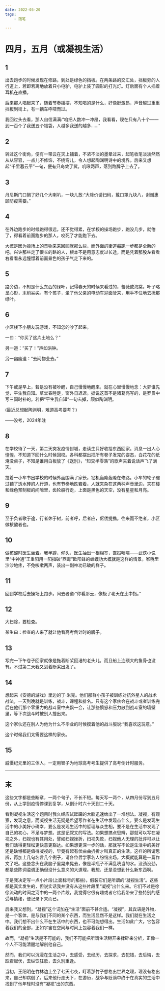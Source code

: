 ```yaml
---
date: 2022-05-20
tags:
	- 随笔

---
```


# 四月，五月（或凝视生活）

## 1

出去跑步的时候发现在修路，到处是绿色的挡板。在两条路的交汇处，挡板旁的人行道上，若即若离地放着只小电驴，电驴上装了圆形的打光灯。灯后面有个人插着耳机在直播。

后来那人唱起来了，随着节奏摇摆，不知唱的是什么，好像挺激昂，声音越过重重挡板到街上，有一辆车呼啸而过。

我回过头去看，那人自信满满:“咱把人数冲一冲昂，我看看，现在只有八十个——到一百个了我送五个福袋，人越多我送的越多……”

## 2

转过这个街角，便有一带云在天上铺着，不浓不淡的墨晕过来，起笔收笔淡淡然然从从容容，一点儿不修饰，不绕弯儿，令人想起陶渊明诗中的境界。后来又想起“千里暮云平”一句，便有只鸟敛了翼，叽啾两声，落到路牌子上去了。

## 3

丹尼斯门口搁了好几个大喇叭，一块儿放:“大降价请扫码，戴口罩九块八，谢谢惠顾防疫需要。”

## 4

在外边跑步的时候跑得很远，还不觉得累，在学校的操场跑步，跑没几步，就倦了，得看着前面跑步的那人，咬死了才能跑下去。

大概是因为操场上的景物来来回回就那么些，而外面的街道每跑一步都是全新的吧。兴许那些走了很长的路的人，根本不是用意志度过长途，而是凭着那股左看看右看看永远憧憬着前面景色的孩子气走下来的。

## 5

路旁边，不知是什么东西的绿叶，记得春天的时候来看过的，蔷薇或海棠，叶子略呈心形，末梢尖尖。有个孩子，坐了他父亲的电动车迎面驶来，用手不住地去抚那绿叶。

## 6 

小区楼下小朋友玩游戏，不知怎的吵了起来。

一曰：“你买了这片土地么？”

另一道：“买了！”声如洪钟。

另一幽幽道：“去问物业去。”

## 7

下午或是早上，若是没有被吵醒，自己慢慢地醒来，就在心里慢慢地念：大梦谁先觉，平生我自知。草堂春睡足，窗外日迟迟。据说这首不是诸葛亮写的，是罗贯中写三国时补的。若把“平生我自知”一句去掉，颇似陶渊明。

(最近总想起陶渊明，难道高考要考？)

——没考，2024年注

## 8

在学校待了一天，第二天突发疫情封城，走读生只好收拾东西回家。消息一出人心惶惶，不知道下回什么时候回校。各科都摆出把所有卷子发完的姿态，白花花的纸淹没桌子，不知是谁用白板放了《送别》，“知交半零落”的歌声夹着说话声飞了满天。

拉着一小车书出学校的时候外面围满了家长，钻机轰隆轰隆在修路。小车的轮子碾过铺了透水砖的人行道，也有节奏地跌宕着，人就夹杂在这两种声音里边，夹在楼和绿色预制板的间隙里，齿轮般行走，上面是黑色的天空，没有星星和月亮。

## 9

至于负者歌于途，行者休于树，前者呼，后者应，伛偻提携，往来而不绝者，小区做核酸者也。

## 10

做核酸时医生坐着。我半蹲，仰头，医生抽出一根棉签，直捣咽喉——武侠小说里“中神通”王重阳用一阳指破”西毒”欧阳锋的蛤蟆功大概就是这样的情景。喉咙里沙沙地疼，不免咳嗽两声，装出一副神功已破的样子。

## 11

回到学校后去操场上跑步。同去者道:“你看那云，像极了老天在比中指。”

## 12

大扫除，要检查。

某生曰：检查的人来了就让他看高考倒计时的牌子。

## 13
写完一下午卷子回家就像是拖着断桨回港的老头儿，而且船上连硕大的鱼骨也没有。不过第二天我又划着断桨出发了。

## 14
想起来《安德的游戏》里边的丁·米克。他们那群小孩子被训练对抗外星人的战术战法，一天到晚就是训练，战斗，课程和排名。只有这个家伙会在战斗或者训练完后在他们那个零重力的战斗室中央飘一会，让那些愤怒和压力散到战斗室的墙壁里，等下次战斗时被别人撞出来。

这个家伙还在别人为他为什么不毕业的时候摸着他的战斗服说:“我喜欢这玩意。”

这个时候我们太需要这样的家伙。

## 15
威慑纪元里的三体人，一定用智子为地球高考考生提供了高考倒计时服务。

---

## 末

这些文字都是些断章，一两个句子，不长不短。每天写一两个，从四月份写到五月份，从上学到疫情停课到复学，从倒计时六十天到二十天。

看到凝视生活这个题目时我久经应试蹂躏的大脑迅速给出了一堆想法。凝视，有观察，发现之意，而凝视生活无疑是希望写作者在生活中发现点什么，要么是发现生活中的小美好小确幸，要么是发现生活中的哲理与众生相，要不是在生活中发现了自己的初心，不足与梦想。这是记叙文的写法。如果想搞点思辨，那就可以写在凝视之外，扫视也有其用处，譬如扫视挫折，扫视失败，扫视他人无理的批评可以让我们活得更轻松更快意更豁达。如果想更深一步的话，那就写不论是生活中的美好还是缺憾都是值得凝视的，毕竟有起有伏曲曲折折才叫真正的生活。这样的所谓思辨，再加上几句名言几个例子，请各位哲学家名人纷纷出场，大概就能算是一篇作文了吧。这些念头在我脑子里晃来晃去，像是半瓶子不满乱咣当的水。没劲没劲，都是些陈词滥调正确但没什么意义的大道理，我想，还是没想到什么新东西啊。

于是我决定写一点小片段(上面标号的那些)，假装它们是所谓的“凝视生活”。这些都是真实发生的，但说实话我并没有从这些片段里“凝视”出什么来。它们不过是徐徐流动的时间之河中的一两个片段，我觉得它很有趣或者它给我带来了些特别的感受与情绪，便记录下来而已。

后来我又想到，“凝视”这个词加在“生活”面前不甚合适。“凝视”，其宾语是外物，是一个客体，是与我们不同的某个东西，而生活显然不是这样。我们就在生活之中。我们想不出什么不在生活中的东西，也不可能想得出。生活如此广大，它包容着我们的全部，正如宇宙在空间与时间上包容着我们一样。

故而，“凝视”生活是不可能的，我们不可能把所谓生活掰开来揉碎来分析，正像一个人不可能清醒地解剖他自己。

然而，我们可以沉浸在生活之中，去感受，去经历，去探求，去犯错，去后悔，去跌宕起伏，去纵饮狂歌，去久别重逢。

当初，王阳明在竹林边上坐了七天七夜，盯着那竹子想格出世界之理，理没有格出来，自己却病倒了。后来他行走天下，在游历，战争与贬谪中终于在真实的生活中找到了他年轻时没有“凝视”出的东西。